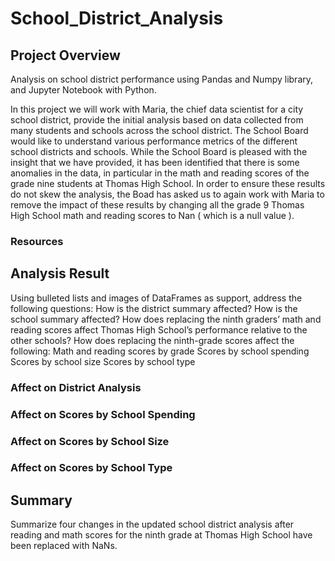 # School_District_Analysis

## Project Overview

Analysis on school district performance using Pandas and Numpy library, and Jupyter Notebook with Python.<br/>

In this project we will work with Maria, the chief data scientist for a city school district, provide the initial analysis based on data collected from many students and schools across the school district. 
The School Board would like to understand various performance metrics of the different school districts and schools. While the School Board is pleased with the insight that we have provided, it has been identified that there is some anomalies in the data, in particular in the math and reading scores of the grade nine students at Thomas High School. 
In order to ensure these results do not skew the analysis, the Boad has asked us to again work with Maria to remove the impact of these results by changing all the grade 9 Thomas High School math and reading scores to Nan ( which is a null value ).

### Resources

## Analysis Result

Using bulleted lists and images of DataFrames as support, address the following questions:
    How is the district summary affected?
    How is the school summary affected?
    How does replacing the ninth graders’ math and reading scores affect Thomas High School’s performance relative to the other schools?
    How does replacing the ninth-grade scores affect the following:
    Math and reading scores by grade
    Scores by school spending
    Scores by school size
    Scores by school type


### Affect on District Analysis

### Affect on Scores by School Spending


### Affect on Scores by School Size


### Affect on Scores by School Type


## Summary
Summarize four changes in the updated school district analysis after reading and math scores for the ninth grade at Thomas High School have been replaced with NaNs.
